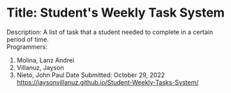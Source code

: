 # Title: Student's Weekly Task System
Description: A list of task that a student needed to complete in a certain period of time.                          
Programmers:
1. Molina, Lanz Andrei
2. Villanuz, Jayson
3. Nieto, John Paul
Date Submitted: October 29, 2022
https://jaysonvillanuz.github.io/Student-Weekly-Tasks-System/
